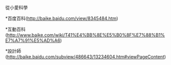 從小愛科學

*百度百科(http://baike.baidu.com/view/8345484.htm)

*互動百科(http://www.baike.com/wiki/T41%E4%BB%8E%E5%B0%8F%E7%88%B1%E7%A7%91%E5%AD%A6)

*設計師(http://baike.baidu.com/subview/486643/13234604.htm#viewPageContent)
